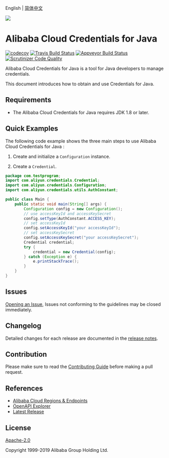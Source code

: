 English | [简体中文](./README-CN.md)

![](https://aliyunsdk-pages.alicdn.com/icons/AlibabaCloud.svg)



# Alibaba Cloud Credentials for Java
[![codecov](https://codecov.io/gh/aliyun/credentials-java/branch/master/graph/badge.svg)](https://codecov.io/gh/aliyun/credentials-java)
[![Travis Build Status](https://travis-ci.org/aliyun/credentials-java.svg?branch=master)](https://travis-ci.org/aliyun/credentials-java)
[![Appveyor Build Status](https://ci.appveyor.com/api/projects/status/6jxpwmhyfipagtge/branch/master?svg=true)](https://ci.appveyor.com/project/aliyun/credentials-java)
[![Scrutinizer Code Quality](https://scrutinizer-ci.com/g/aliyun/credentials-java/badges/quality-score.png?b=master)](https://scrutinizer-ci.com/g/aliyun/credentials-java/?branch=master)


Alibaba Cloud Credentials for Java is a tool for Java developers to manage credentials.

This document introduces how to obtain and use Credentials for Java.

## Requirements

- The Alibaba Cloud Credentials for Java requires JDK 1.8 or later.


## Quick Examples

The following code example shows the three main steps to use Alibaba Cloud Credentials for Java :

1. Create and initialize a `Configuration` instance.

2. Create a `Credential`.


```java
package com.testprogram;
import com.aliyun.credentials.Credential;
import com.aliyun.credentials.Configuration;
import com.aliyun.credentials.utils.AuthConstant;

public class Main {
    public static void main(String[] args) {
        Configuration config = new Configuration();
        // use accessKeyId and accessKeySecret
        config.setType(AuthConstant.ACCESS_KEY);
        // set accessKeyId
        config.setAccessKeyId("your accessKeyId");
        // set accessKeySecret
        config.setAccessKeySecret("your accessKeySecret");
        Credential credential;
        try {
            credential = new Credential(config);
        } catch (Exception e) {
            e.printStackTrace();
        }
    }
}
```

## Issues
[Opening an Issue](https://github.com/aliyun/credentials-java/issues/new), Issues not conforming to the guidelines may be closed immediately.

## Changelog
Detailed changes for each release are documented in the [release notes](./ChangeLog.txt).

## Contribution
Please make sure to read the [Contributing Guide]() before making a pull request.

## References
* [Alibaba Cloud Regions & Endpoints](https://developer.aliyun.com/endpoints)
* [OpenAPI Explorer](https://api.aliyun.com/)
* [Latest Release](https://github.com/aliyun/aliyun-openapi-java-sdk)

## License
[Apache-2.0](http://www.apache.org/licenses/LICENSE-2.0)

Copyright 1999-2019 Alibaba Group Holding Ltd.
